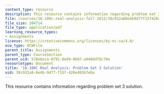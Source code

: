 ```yaml
---
content_type: resource
description: This resource contains information regarding problem set 3 solution.
file: /courses/18-100c-real-analysis-fall-2012/38c932a88e4b9d77f15f426e483b7eba_MIT18_100CF12_Prob_Set_3.pdf
file_size: 204714
file_type: application/pdf
learning_resource_types:
- Assignments
license: https://creativecommons.org/licenses/by-nc-sa/4.0/
ocw_type: OCWFile
parent_title: Assignments
parent_type: CourseSection
parent_uid: 578e6eca-8f91-8e69-9b07-a940ddf8c79e
resourcetype: Document
title: '18.100C Real Analysis: Problem Set 3 Solution'
uid: 38c932a8-8e4b-9d77-f15f-426e483b7eba
---
```

This resource contains information regarding problem set 3 solution.